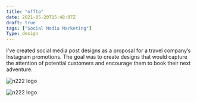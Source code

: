 ```yaml
---
title: "offto"
date: 2021-05-20T15:48:07Z
draft: true
tags: ["Social Media Marketing"]
Type: design
---
```


I've created social media post designs as a proposal for a travel company’s Instagram promotions. The goal was to create designs that would capture the attention of potential customers and encourage them to book their next adventure.

![n222 logo](/projects/offto/2.webp)

![n222 logo](/projects/offto/1.webp)
